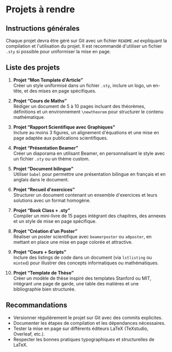 # Projets à rendre

## Instructions générales

Chaque projet devra être géré sur Git avec un fichier `README.md` expliquant la compilation et l'utilisation du projet. Il est recommandé d'utiliser un fichier `.sty` si possible pour uniformiser la mise en page.

## Liste des projets

1. **Projet “Mon Template d'Article”**  
   Créer un style uniformisé dans un fichier `.sty`, inclure un logo, un en-tête, et des mises en page spécifiques.

2. **Projet “Cours de Maths”**  
   Rédiger un document de 5 à 10 pages incluant des théorèmes, définitions et un environnement `\newtheorem` pour structurer le contenu mathématique.

3. **Projet “Rapport Scientifique avec Graphiques”**  
   Inclure au moins 3 figures, un alignement d'équations et une mise en page adaptée aux publications scientifiques.

4. **Projet “Présentation Beamer”**  
   Créer un diaporama en utilisant Beamer, en personnalisant le style avec un fichier `.sty` ou un thème custom.

5. **Projet “Document bilingue”**  
   Utiliser `babel` pour permettre une présentation bilingue en français et en anglais dans le document.

6. **Projet “Recueil d'exercices”**  
   Structurer un document contenant un ensemble d'exercices et leurs solutions avec un format homogène.

7. **Projet “Book Class + .sty”**  
   Compiler un mini-livre de 15 pages intégrant des chapitres, des annexes et un style de mise en page spécifique.

8. **Projet “Création d'un Poster”**  
   Réaliser un poster scientifique avec `beamerposter` ou `a0poster`, en mettant en place une mise en page colorée et attractive.

9. **Projet “Cours + Scripts”**  
   Inclure des listings de code dans un document (via `lstlisting` ou `minted`) pour illustrer des concepts informatiques ou mathématiques.

10. **Projet “Template de Thèse”**  
    Créer un modèle de thèse inspiré des templates Stanford ou MIT, intégrant une page de garde, une table des matières et une bibliographie bien structurée.

## Recommandations

- Versionner régulièrement le projet sur Git avec des commits explicites.
- Documenter les étapes de compilation et les dépendances nécessaires.
- Tester la mise en page sur différents éditeurs LaTeX (TeXstudio, Overleaf, etc.).
- Respecter les bonnes pratiques typographiques et structurelles de LaTeX.
